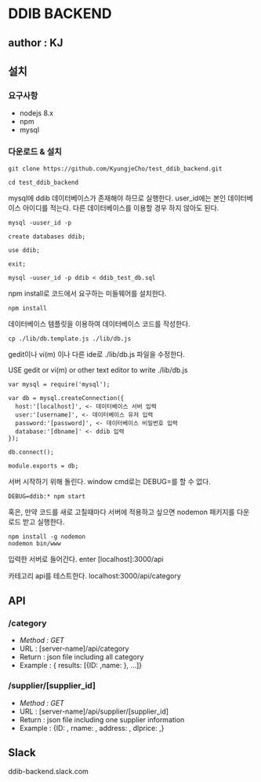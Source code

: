 # DDIB BACKEND

## author : KJ

## 설치

### 요구사항
* nodejs 8.x <br />
* npm <br />
* mysql <br />

### 다운로드 & 설치
```
git clone https://github.com/KyungjeCho/test_ddib_backend.git
```
```
cd test_ddib_backend
```
mysql에 ddib 데이터베이스가 존재해야 하므로 실행한다. user_id에는 본인 데이터베이스 아이디를 적는다.
다른 데이터베이스를 이용할 경우 하지 않아도 된다. 
```
mysql -uuser_id -p

create databases ddib;

use ddib;

exit;

mysql -uuser_id -p ddib < ddib_test_db.sql
```
npm install로 코드에서 요구하는 미들웨어를 설치한다.
```
npm install
```
데이터베이스 템플릿을 이용하여 데이터베이스 코드를 작성한다.
```
cp ./lib/db.template.js ./lib/db.js
```
gedit이나 vi(m) 이나 다른 ide로 ./lib/db.js 파일을 수정한다.

USE gedit or vi(m) or other text editor to write ./lib/db.js
```
var mysql = require('mysql');

var db = mysql.createConnection({ 
  host:'[localhost]', <- 데이터베이스 서버 입력
  user:'[username]', <- 데이터베이스 유저 입력
  password:'[password]', <- 데이터베이스 비밀번호 입력
  database:'[dbname]' <- ddib 입력
});

db.connect();

module.exports = db;
```
서버 시작하기 위해 돌린다. window cmd로는 DEBUG=를 할 수 없다.
```
DEBUG=ddib:* npm start
```
혹은, 만약 코드를 새로 고칠때마다 서버에 적용하고 싶으면 nodemon 패키지를 다운로드 받고 실행한다.
```
npm install -g nodemon 
nodemon bin/www
```

입력한 서버로 들어간다.
enter [localhost]:3000/api

카테고리 api를 테스트한다.
 localhost:3000/api/category

## API

### **/category** 
- *Method : GET* 
- URL : [server-name]/api/category 
- Return : json file including all category
- Example : { results: [{ID: ,name: }, ...]}  

### **/supplier/[supplier_id]**
- *Method : GET*
- URL : [server-name]/api/supplier/[supplier_id]
- Return : json file including one supplier information 
- Example : {ID: , rname: , address: , dlprice: ,}  

## Slack

ddib-backend.slack.com

